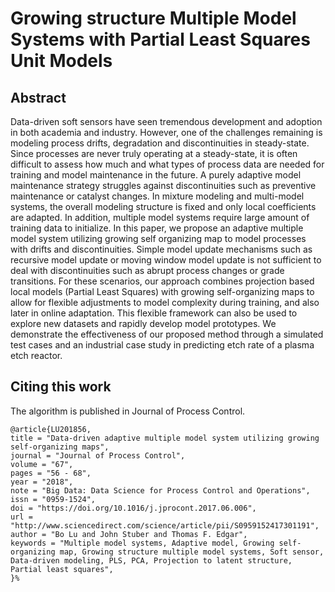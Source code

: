 # Growing structure Multiple Model Systems with Partial Least Squares Unit Models

## Abstract

Data-driven soft sensors have seen tremendous development and adoption in both academia and industry. However, one of the challenges remaining is modeling process drifts, degradation and discontinuities in steady-state. Since processes are never truly operating at a steady-state, it is often difficult to assess how much and what types of process data are needed for training and model maintenance in the future. A purely adaptive model maintenance strategy struggles against discontinuities such as preventive maintenance or catalyst changes. In mixture modeling and multi-model systems, the overall modeling structure is fixed and only local coefficients are adapted. In addition, multiple model systems require large amount of training data to initialize. In this paper, we propose an adaptive multiple model system utilizing growing self organizing map to model processes with drifts and discontinuities. Simple model update mechanisms such as recursive model update or moving window model update is not sufficient to deal with discontinuities such as abrupt process changes or grade transitions. For these scenarios, our approach combines projection based local models (Partial Least Squares) with growing self-organizing maps to allow for flexible adjustments to model complexity during training, and also later in online adaptation. This flexible framework can also be used to explore new datasets and rapidly develop model prototypes. We demonstrate the effectiveness of our proposed method through a simulated test cases and an industrial case study in predicting etch rate of a plasma etch reactor.

## Citing this work
The algorithm is published in Journal of Process Control.
```
@article{LU201856,
title = "Data-driven adaptive multiple model system utilizing growing self-organizing maps",
journal = "Journal of Process Control",
volume = "67",
pages = "56 - 68",
year = "2018",
note = "Big Data: Data Science for Process Control and Operations",
issn = "0959-1524",
doi = "https://doi.org/10.1016/j.jprocont.2017.06.006",
url = "http://www.sciencedirect.com/science/article/pii/S0959152417301191",
author = "Bo Lu and John Stuber and Thomas F. Edgar",
keywords = "Multiple model systems, Adaptive model, Growing self-organizing map, Growing structure multiple model systems, Soft sensor, Data-driven modeling, PLS, PCA, Projection to latent structure, Partial least squares",
}%
```
